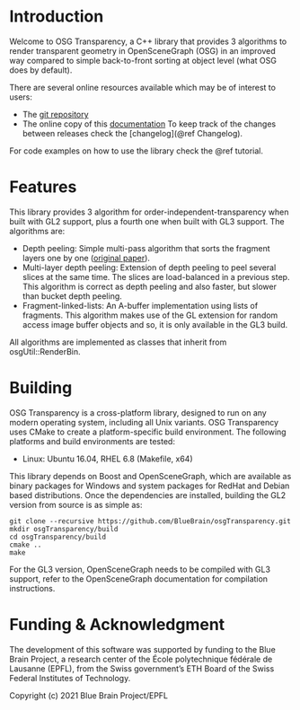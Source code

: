# Introduction

Welcome to OSG Transparency, a C++ library that provides 3 algorithms to render
transparent geometry in OpenSceneGraph (OSG) in an improved way compared to
simple back-to-front sorting at object level (what OSG does by default).

There are several online resources available which may be of interest to
users:
* The [git repository](ssh://github.com/BlueBrain/osgTransparency.git)
* The online copy of this [documentation](https://bluebrain.github.io/osgTransparency-0.8/)
To keep track of the changes between releases check the [changelog](@ref Changelog).

For code examples on how to use the library check the @ref tutorial.

# Features

This library provides 3 algorithm for order-independent-transparency when built
with GL2 support, plus a fourth one when built with GL3 support. The algorithms
are:
* Depth peeling: Simple multi-pass algorithm that sorts the fragment layers
  one by one ([original paper](http://developer.download.nvidia.com/SDK/10/opengl/src/dual_depth_peeling/doc/DualDepthPeeling.pdf)).
* Multi-layer depth peeling: Extension of depth peeling to peel several
  slices at the same time. The slices are load-balanced in a previous step.
  This algorithm is correct as depth peeling and also faster, but slower
  than bucket depth peeling.
* Fragment-linked-lists: An A-buffer implementation using lists of fragments.
  This algorithm makes use of the GL extension for random access image buffer
  objects and so, it is only available in the GL3 build.

All algorithms are implemented as classes that inherit from osgUtil::RenderBin.

# Building

OSG Transparency is a cross-platform library, designed to run on any modern
operating system, including all Unix variants. OSG Transparency uses CMake to
create a platform-specific build environment. The following platforms and build
environments are tested:

* Linux: Ubuntu 16.04, RHEL 6.8 (Makefile, x64)

This library depends on Boost and OpenSceneGraph, which are available as binary
packages for Windows and system packages for RedHat and Debian based
distributions. Once the dependencies are installed, building the GL2 version
from source is as simple as:

    git clone --recursive https://github.com/BlueBrain/osgTransparency.git
    mkdir osgTransparency/build
    cd osgTransparency/build
    cmake ..
    make

For the GL3 version, OpenSceneGraph needs to be compiled with GL3 support,
refer to the OpenSceneGraph documentation for compilation instructions.

# Funding & Acknowledgment
 
The development of this software was supported by funding to the Blue Brain Project,
a research center of the École polytechnique fédérale de Lausanne (EPFL), from the
Swiss government’s ETH Board of the Swiss Federal Institutes of Technology.

Copyright (c) 2021 Blue Brain Project/EPFL
